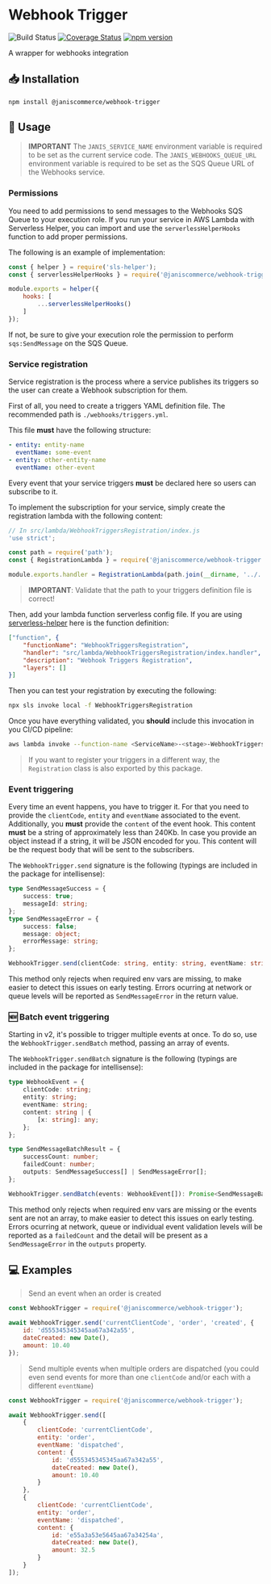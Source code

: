 # Webhook Trigger

![Build Status](https://github.com/janis-commerce/webhook-trigger/workflows/Build%20Status/badge.svg)
[![Coverage Status](https://coveralls.io/repos/github/janis-commerce/webhook-trigger/badge.svg?branch=master)](https://coveralls.io/github/janis-commerce/webhook-trigger?branch=master)
[![npm version](https://badge.fury.io/js/%40janiscommerce%2Fwebhook-trigger.svg)](https://www.npmjs.com/package/@janiscommerce/webhook-trigger)

A wrapper for webhooks integration

## :inbox_tray: Installation

```sh
npm install @janiscommerce/webhook-trigger
```

## :hammer: Usage

> **IMPORTANT**
> The `JANIS_SERVICE_NAME` environment variable is required to be set as the current service code.
> The `JANIS_WEBHOOKS_QUEUE_URL` environment variable is required to be set as the SQS Queue URL of the Webhooks service.

### Permissions

You need to add permissions to send messages to the Webhooks SQS Queue to your execution role. If you run your service in AWS Lambda with Serverless Helper, you can import and use the `serverlessHelperHooks` function to add proper permissions.

The following is an example of implementation:

```js
const { helper } = require('sls-helper');
const { serverlessHelperHooks } = require('@janiscommerce/webhook-trigger');

module.exports = helper({
	hooks: [
		...serverlessHelperHooks()
	]
});
```

If not, be sure to give your execution role the permission to perform `sqs:SendMessage` on the SQS Queue.

### Service registration

Service registration is the process where a service publishes its triggers so the user can create a Webhook subscription for them.

First of all, you need to create a triggers YAML definition file. The recommended path is `./webhooks/triggers.yml`.

This file **must** have the following structure:

```yaml
- entity: entity-name
  eventName: some-event
- entity: other-entity-name
  eventName: other-event
```

Every event that your service triggers **must** be declared here so users can subscribe to it.

To implement the subscription for your service, simply create the registration lambda with the following content:

```js
// In src/lambda/WebhookTriggersRegistration/index.js
'use strict';

const path = require('path');
const { RegistrationLambda } = require('@janiscommerce/webhook-trigger');

module.exports.handler = RegistrationLambda(path.join(__dirname, '../../../webhooks/triggers.yml'));
```

> **IMPORTANT**: Validate that the path to your triggers definition file is correct!

Then, add your lambda function serverless config file. If you are using [serverless-helper](https://www.npmjs.com/package/serverless-helper) here is the function definition:

```json
["function", {
	"functionName": "WebhookTriggersRegistration",
	"handler": "src/lambda/WebhookTriggersRegistration/index.handler",
	"description": "Webhook Triggers Registration",
	"layers": []
}]
```

Then you can test your registration by executing the following:

```sh
npx sls invoke local -f WebhookTriggersRegistration
```

Once you have everything validated, you **should** include this invocation in you CI/CD pipeline:

```sh
aws lambda invoke --function-name <ServiceName>-<stage>-WebhookTriggersRegistration output --log-type Tail --query 'LogResult' --output text | base64 -d
```

> If you want to register your triggers in a different way, the `Registration` class is also exported by this package.

### Event triggering

Every time an event happens, you have to trigger it. For that you need to provide the `clientCode`, `entity` and `eventName` associated to the event.
Additionally, you **must** provide the `content` of the event hook. This content **must** be a string of approximately less than 240Kb. In case you provide an object instead if a string, it will be JSON encoded for you. This content will be the request body that will be sent to the subscribers.

The `WebhookTrigger.send` signature is the following (typings are included in the package for intellisense):

```ts
type SendMessageSuccess = {
    success: true;
    messageId: string;
};
type SendMessageError = {
    success: false;
    message: object;
    errorMessage: string;
};

WebhookTrigger.send(clientCode: string, entity: string, eventName: string, content: string | object): Promise<SendMessageSuccess | SendMessageError>
```

This method only rejects when required env vars are missing, to make easier to detect this issues on early testing. Errors ocurring at network or queue levels will be reported as `SendMessageError` in the return value.

### :new: Batch event triggering

Starting in v2, it's possible to trigger multiple events at once. To do so, use the `WebhookTrigger.sendBatch` method, passing an array of events.

The `WebhookTrigger.sendBatch` signature is the following (typings are included in the package for intellisense):

```ts
type WebhookEvent = {
    clientCode: string;
    entity: string;
    eventName: string;
    content: string | {
        [x: string]: any;
    };
};

type SendMessageBatchResult = {
    successCount: number;
    failedCount: number;
    outputs: SendMessageSuccess[] | SendMessageError[];
};

WebhookTrigger.sendBatch(events: WebhookEvent[]): Promise<SendMessageBatchResult>
```

This method only rejects when required env vars are missing or the events sent are not an array, to make easier to detect this issues on early testing. Errors ocurring at network, queue or individual event validation levels will be reported as a `failedCount` and the detail will be present as a `SendMessageError` in the `outputs` property.

## :computer: Examples

> Send an event when an order is created

```js
const WebhookTrigger = require('@janiscommerce/webhook-trigger');

await WebhookTrigger.send('currentClientCode', 'order', 'created', {
	id: 'd555345345345aa67a342a55',
	dateCreated: new Date(),
	amount: 10.40
});
```

> Send multiple events when multiple orders are dispatched (you could even send events for more than one `clientCode` and/or each with a different `eventName`)

```js
const WebhookTrigger = require('@janiscommerce/webhook-trigger');

await WebhookTrigger.send([
	{
		clientCode: 'currentClientCode',
		entity: 'order',
		eventName: 'dispatched',
		content: {
			id: 'd555345345345aa67a342a55',
			dateCreated: new Date(),
			amount: 10.40
		}
	},
	{
		clientCode: 'currentClientCode',
		entity: 'order',
		eventName: 'dispatched',
		content: {
			id: 'e55a3a53e5645aa67a34254a',
			dateCreated: new Date(),
			amount: 32.5
		}
	}
]);
```
